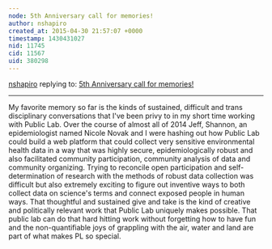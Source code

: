 ```yaml
---
node: 5th Anniversary call for memories!
author: nshapiro
created_at: 2015-04-30 21:57:07 +0000
timestamp: 1430431027
nid: 11745
cid: 11567
uid: 380298
---
```




[nshapiro](../profile/nshapiro) replying to: [5th Anniversary call for memories!](../notes/liz/04-06-2015/5th-anniversary-call-for-memories)

----
My favorite memory so far is the kinds of sustained, difficult and trans disciplinary conversations that I've been privy to in my short time working with Public Lab. Over the course of almost all of 2014 Jeff, Shannon, an epidemiologist named Nicole Novak and I were hashing out how Public Lab could build a web platform that could collect very sensitive environmental health data in a way that was highly secure, epidemiologically robust and also facilitated community participation, community analysis of data and community organizing. Trying to reconcile open participation and self-determination of research with the methods of robust data collection was difficult but also extremely exciting to figure out inventive ways to both collect data on science's terms and connect exposed people in human ways. That thoughtful and sustained give and take is the kind of creative and politically relevant work that Public Lab uniquely makes possible.   That public lab can do that hard hitting work without forgetting how to have fun and the non-quantifiable joys of grappling with the air, water and land are part of what makes PL so special. 